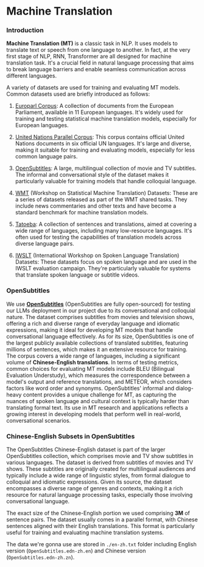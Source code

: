 # Machine Translation

### Introduction

**Machine Translation (MT)** is a classic task in NLP. It uses models to translate text or speech from one language to another. In fact, at the very first stage of NLP, RNN, Transformer are all designed for machine translation task. It's a crucial field in natural language processing that aims to break language barriers and enable seamless communication across different languages. 

A variety of datasets are used for training and evaluating MT models. Common datasets used are briefly introduced as follows:

1. [Europarl Corpus](https://www.statmt.org/europarl/): A collection of documents from the European Parliament, available in 11 European languages. It's widely used for training and testing statistical machine translation models, especially for European languages.

2. [United Nations Parallel Corpus](https://conferences.unite.un.org/uncorpus): This corpus contains official United Nations documents in six official UN languages. It's large and diverse, making it suitable for training and evaluating models, especially for less common language pairs.

3. [OpenSubtitles](https://opus.nlpl.eu/OpenSubtitles2016.php): A large, multilingual collection of movie and TV subtitles. The informal and conversational style of the dataset makes it particularly valuable for training models that handle colloquial language.

4. [WMT](https://statmt.org/wmt20/translation-task.html#download) (Workshop on Statistical Machine Translation) Datasets: These are a series of datasets released as part of the WMT shared tasks. They include news commentaries and other texts and have become a standard benchmark for machine translation models.

5. [Tatoeba](https://tatoeba.org/en/): A collection of sentences and translations, aimed at covering a wide range of languages, including many low-resource languages. It's often used for testing the capabilities of translation models across diverse language pairs.

7. [IWSLT](https://iwslt.org/) (International Workshop on Spoken Language Translation) Datasets: These datasets focus on spoken language and are used in the IWSLT evaluation campaign. They're particularly valuable for systems that translate spoken language or subtitle videos.

### OpenSubtitles

We use **[OpenSubtitles](https://opus.nlpl.eu/OpenSubtitles2016.php)** (OpenSubtitles are fully open-sourced) for testing our LLMs deployment in our project due to its conversational and colloquial nature. The dataset comprises subtitles from movies and television shows, offering a rich and diverse range of everyday language and idiomatic expressions, making it ideal for developing MT models that handle conversational language effectively. As for its size, OpenSubtitles is one of the largest publicly available collections of translated subtitles, featuring millions of sentences, which makes it an extensive resource for training. The corpus covers a wide range of languages, including a significant volume of **Chinese-English translations**. In terms of testing metrics, common choices for evaluating MT models include BLEU (Bilingual Evaluation Understudy), which measures the correspondence between a model's output and reference translations, and METEOR, which considers factors like word order and synonyms. OpenSubtitles' informal and dialog-heavy content provides a unique challenge for MT, as capturing the nuances of spoken language and cultural context is typically harder than translating formal text. Its use in MT research and applications reflects a growing interest in developing models that perform well in real-world, conversational scenarios.

### Chinese-English Subsets in OpenSubtitles

The OpenSubtitles Chinese-English dataset is part of the larger OpenSubtitles collection, which comprises movie and TV show subtitles in various languages. The dataset is derived from subtitles of movies and TV shows. These subtitles are originally created for multilingual audiences and typically include a wide range of linguistic styles, from formal dialogue to colloquial and idiomatic expressions. Given its source, the dataset encompasses a diverse range of genres and contexts, making it a rich resource for natural language processing tasks, especially those involving conversational language.


The exact size of the Chinese-English portion we used  comprising **3M** of sentence pairs. The dataset usually comes in a parallel format, with Chinese sentences aligned with their English translations. This format is particularly useful for training and evaluating machine translation systems.

The data we're gonna use are stored in `./en-zh.txt` folder including English version (`OpenSubtitles.edn-zh.en`) and Chinese version (`OpenSubtitles.edn-zh.zn`).